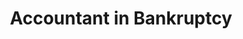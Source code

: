 ---
schema: default
title: Accountant in Bankruptcy
description: An executive agency of Scottish Government
logo: ''
type:
- Executive agency
portal_url: ''
org_url: http://www.aib.gov.uk
twitter_handle: aib_updates
wikidata_qid: Q17507961
wdtk_id: office_of_the_accountant_in_bankruptcy
---